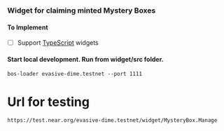 ### Widget for claiming minted Mystery Boxes

#### To Implement

- [ ] Support [TypeScript](https://github.com/frol/bos-component-ts-starter) widgets

#### Start local development. Run from widget/src folder.
`
bos-loader evasive-dime.testnet --port 1111
`

# Url for testing 

`
https://test.near.org/evasive-dime.testnet/widget/MysteryBox.Manage
`
